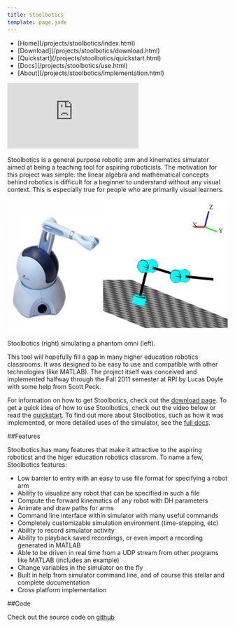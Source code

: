 ```yaml
---
title: Stoolbotics
template: page.jade
---
```


<ul class="nav navbar-nav">
  <li>[Home](/projects/stoolbotics/index.html)</li>
  <li>[Download](/projects/stoolbotics/download.html)</li>
  <li>[Quickstart](/projects/stoolbotics/quickstart.html)</li>
  <li>[Docs](/projects/stoolbotics/use.html)</li>
  <li>[About](/projects/stoolbotics/implementation.html)</li>
</ul>

<div class="media-container">

<iframe src="http://www.youtube.com/embed/h3Rus5mUkzY" frameborder="0" allowfullscreen></iframe>

</div>

Stoolbotics is a general purpose robotic arm and kinematics simulator aimed at being a teaching tool for aspiring roboticists. The motivation for this project was simple: the linear algebra and mathematical concepts behind robotics is difficult for a beginner to understand without any visual context. This is especially true for people who are primarily visual learners.

<div class="media-container">

<img src="/img/projects/stoolbotics/omni.jpg">

<p>Stoolbotics (right) simulating a phantom omni (left).</p>

</div>

This tool will hopefully fill a gap in many higher education robotics classrooms. It was designed to be easy to use and compatible with other technologies (like MATLAB). The project itself was conceived and implemented halfway through the Fall 2011 semester at RPI by Lucas Doyle with some help from Scott Peck.

For information on how to get Stoolbotics, check out the [download page](/projects/stoolbotics/download.html). To get a quick idea of how to use Stoolbotics, check out the video below or read the [quickstart](/projects/stoolbotics/quickstart.html). To find out more about Stoolbotics, such as how it was implemented, or more detailed uses of the simulator, see the [full docs](/projects/stoolbotics/use.html).

##Features

Stoolbotics has many features that make it attractive to the aspiring roboticst and the higer education robotics classrom. To name a few, Stoolbotics features:

- Low barrier to entry with an easy to use file format for specifying a robot arm
- Ability to visualize any robot that can be specified in such a file
- Compute the forward kinematics of any robot with DH parameters
- Animate and draw paths for arms
- Command line interface within simulator with many useful commands
- Completely customizable simulation environment (time-stepping, etc)
- Ability to record simulator activity
- Ability to playback saved recordings, or even import a recording generated in MATLAB
- Able to be driven in real time from a UDP stream from other programs like MATLAB (includes an example)
- Change variables in the simulator on the fly
- Built in help from simulator command line, and of course this stellar and complete documentation
- Cross platform implementation

##Code

Check out the source code on [github](https://github.com/Stonelinks/Stoolbotics)
